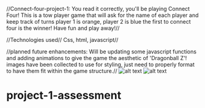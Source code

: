 //Connect-four-project-1:
You read it correctly, you'll be playing Connect Four!
This is a tow player game that will ask for the name of each player and keep track of turns
player 1 is orange, player 2 is blue
the first to connect four is the winner! Have fun and play away!//

//Technologies used// Css, html, javascript//

//planned future enhancements: Will be updating some javascript functions and adding animations to give the game the aesthetic of 'Dragonball Z'! images have been collected to use for styling, just need to properly format to have them fit within the game structure.//
![alt text](file:///Users/cass/Desktop/Screen%20Shot%202020-08-17%20at%208.53.52%20AM.png)
![alt text](file:///Users/cass/Desktop/Screen%20Shot%202020-08-17%20at%208.54.09%20AM.png)



# project-1-assessment
